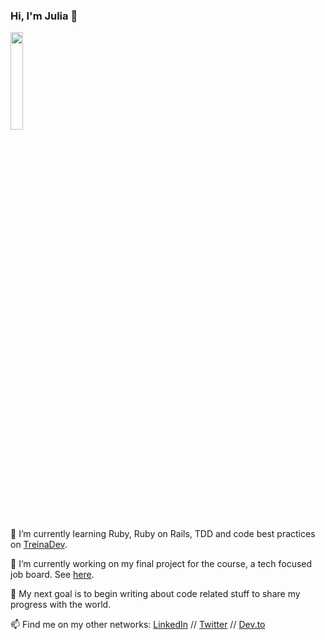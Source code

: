 ### Hi, I'm Julia 👋

<p align="left">
  <img width="20%" src="https://media.giphy.com/media/fedryX7dMGMe6lgqDm/giphy.gif" />
</p>

🌱 I’m currently learning Ruby, Ruby on Rails, TDD and code best practices on [TreinaDev](https://www.treinadev.com.br/home).

🚀 I’m currently working on my final project for the course, a tech focused job board. See [here](https://github.com/JuliaJubileu/job-board-td5).

🎯	My next goal is to begin writing about code related stuff to share my progress with the world. 

📫 Find me on my other networks: [LinkedIn](https://www.linkedin.com/in/juliajubileu/) // [Twitter](https://twitter.com/JubileuJulia) // [Dev.to](https://dev.to/jubileujulia)

